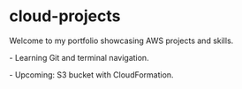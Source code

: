 # cloud-projects

Welcome to my portfolio showcasing AWS projects and skills.

\- Learning Git and terminal navigation.

\- Upcoming: S3 bucket with CloudFormation.


